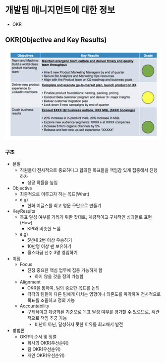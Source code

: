 # 개발팀 매니지먼트에 대한 정보

- OKR

## OKR(Objective and Key Results)

![](./images/okr_example1.png)

### 구조

- 본질
  - 직원들이 전사적으로 중요하다고 합의된 목표들을 책임감 있게 집중해서 진행하자
    - 성공 확률을 높임
- Objective
  - 최종적으로 이루고자 하는 목표(What)
  - e.g)
    - 한화 이글스를 최고 명문 구단으로 만들기
- KeyResults
  - 목표 달성 여부를 가리기 위한 잣대로, 계량적이고 구체적인 성과들로 표현(How)
    - KPI와 비슷한 느낌
  - e.g)
    - 5년내 2번 이상 우승하기
    - 10만명 이상 팬 보유하기
    - 올스타급 선수 3명 영입하기
- 이점
  - Focus
    - 진정 중요한 핵심 업무에 집중 가능하게 함
      - 하지 않을 것을 정의 가능함
  - Alignment
    - OKR을 통하여, 팀의 중요한 목표를 논의
    - 각각의 팀들이 다른 팀에게 미치는 영향이나 의존도를 파악하여 전사적으로 목표를 조율하고 정의 가능
  - Accountability
    - 구체적이고 계량화된 기준으로 목표 달성 여부를 평가할 수 있으므로, 객관적으로 책임 추궁 가능
      - 비난이 아닌, 달성하지 못한 이유를 회고해서 발전
- 방법론
  - OKR의 순서 및 정렬
    - 회사의 OKR(우선순위)
    - 팀 OKR(우선순위)
    - 개인 OKR(우선순위)

